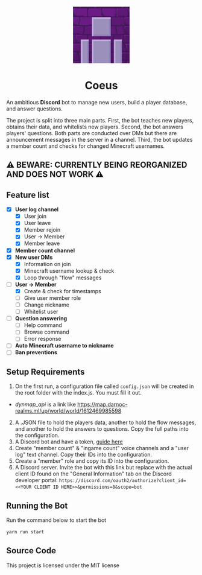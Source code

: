 <p align="center">
  <img src="assets/Coeus.png" width="150" title="Logo">
</p>
<h1 align="center">Coeus</h1>

An ambitious **Discord** bot to manage new users, build a player database, and answer questions.

The project is split into three main parts. First, the bot teaches new players, obtains their data, and whitelists new players. Second, the bot answers players' questions. Both parts are conducted over DMs but there are announcement messages in the server in a channel. Third, the bot updates a member count and checks for changed Minecraft usernames.

## ⚠️ BEWARE: CURRENTLY BEING REORGANIZED AND DOES NOT WORK ⚠️
## Feature list

- [x] **User log channel**
  - [x] User join
  - [x] User leave
  - [x] Member rejoin
  - [x] User -> Member
  - [x] Member leave
- [x] **Member count channel**
- [x] **New user DMs**
  - [x] Information on join
  - [x] Minecraft username lookup & check
  - [x] Loop through "flow" messages
- [ ] **User -> Member**
  - [x] Create & check for timestamps
  - [ ] Give user member role
  - [ ] Change nickname
  - [ ] Whitelist user
- [ ] **Question answering**
  - [ ] Help command
  - [ ] Browse command
  - [ ] Error response
- [ ] **Auto Minecraft username to nickname**
- [ ] **Ban preventions**

## Setup Requirements

1. On the first run, a configuration file called `config.json` will be created in the root folder with the index.js. You must fill it out.
 - *dynmap_api* is a link like https://map.darnoc-realms.ml/up/world/world/1612469985598

2. A .JSON file to hold the players data, another to hold the flow messages, and another to hold the answers to questions. Copy the full paths into the configuration.
3. A Discord bot and have a token, [guide here](https://gist.github.com/venashial/a47b975f53b3c1113615959be6392a2d)
4. Create "member count" & "ingame count" voice channels and a "user log" text channel. Copy their IDs into the configuration.
5. Create a "member" role and copy its ID into the configuration.
6. A Discord server. Invite the bot with this link but replace with the actual client ID found on the "General Information" tab on the Discord developer portal: `https://discord.com/oauth2/authorize?client_id=<<YOUR CLIENT ID HERE>>&permissions=8&scope=bot`

## Running the Bot

Run the command below to start the bot

```zsh
yarn run start
```

## Source Code

This project is licensed under the MIT license
